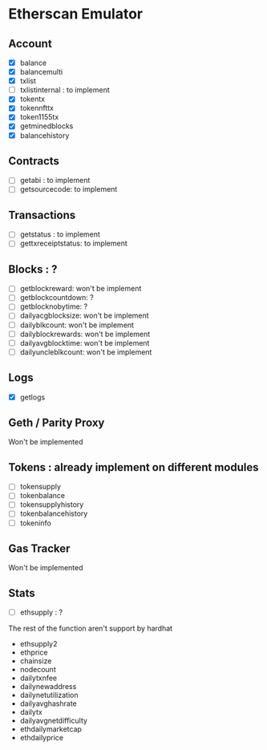 # Etherscan Emulator

## Account

- [x] balance
- [x] balancemulti
- [x] txlist
- [ ] txlistinternal : to implement
- [x] tokentx
- [x] tokennfttx
- [x] token1155tx
- [x] getminedblocks
- [x] balancehistory

## Contracts

- [ ] getabi : to implement
- [ ] getsourcecode: to implement

## Transactions

- [ ] getstatus : to implement
- [ ] gettxreceiptstatus: to implement

## Blocks : ?

- [ ] getblockreward: won't be implement
- [ ] getblockcountdown: ?
- [ ] getblocknobytime: ?
- [ ] dailyacgblocksize: won't be implement
- [ ] dailyblkcount: won't be implement
- [ ] dailyblockrewards: won't be implement
- [ ] dailyavgblocktime: won't be implement
- [ ] dailyuncleblkcount: won't be implement

## Logs

- [x] getlogs

## Geth / Parity Proxy

Won't be implemented

## Tokens : already implement on different modules

- [ ] tokensupply
- [ ] tokenbalance
- [ ] tokensupplyhistory
- [ ] tokenbalancehistory
- [ ] tokeninfo

## Gas Tracker

Won't be implemented

## Stats

- [ ] ethsupply : ?

The rest of the function aren't support by hardhat

- ethsupply2
- ethprice
- chainsize
- nodecount
- dailytxnfee
- dailynewaddress
- dailynetutilization
- dailyavghashrate
- dailytx
- dailyavgnetdifficulty
- ethdailymarketcap
- ethdailyprice
